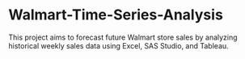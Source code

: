# Walmart-Time-Series-Analysis

This project aims to forecast future Walmart store sales by analyzing historical weekly sales data using Excel, SAS Studio, and Tableau.
